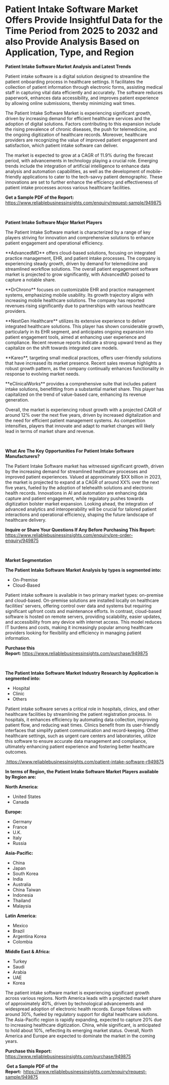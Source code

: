 <p><h1>Patient Intake Software Market Offers Provide Insightful Data for the Time Period from 2025 to 2032 and also Provide Analysis Based on Application, Type, and Region</h1></p><p><strong>Patient Intake Software Market Analysis and Latest Trends</strong></p>
<p><p>Patient intake software is a digital solution designed to streamline the patient onboarding process in healthcare settings. It facilitates the collection of patient information through electronic forms, assisting medical staff in capturing vital data efficiently and accurately. The software reduces paperwork, enhances data accessibility, and improves patient experience by allowing online submissions, thereby minimizing wait times.</p><p>The Patient Intake Software Market is experiencing significant growth, driven by increasing demand for efficient healthcare services and the adoption of digital solutions. Factors contributing to this expansion include the rising prevalence of chronic diseases, the push for telemedicine, and the ongoing digitization of healthcare records. Moreover, healthcare providers are recognizing the value of improved patient engagement and satisfaction, which patient intake software can deliver.</p><p>The market is expected to grow at a CAGR of 11.9% during the forecast period, with advancements in technology playing a crucial role. Emerging trends include the integration of artificial intelligence to enhance data analysis and automation capabilities, as well as the development of mobile-friendly applications to cater to the tech-savvy patient demographic. These innovations are set to further enhance the efficiency and effectiveness of patient intake processes across various healthcare facilities.</p></p>
<p><strong>Get a Sample PDF of the Report:&nbsp;</strong> <a href="https://www.reliablebusinessinsights.com/enquiry/request-sample/949875?utm_campaign=2733&utm_medium=2&utm_source=Github&utm_content=ia&utm_term=16042025&utm_id=patient-intake-software">https://www.reliablebusinessinsights.com/enquiry/request-sample/949875</a></p>
<p>&nbsp;</p>
<p><strong>Patient Intake Software Major Market Players</strong></p>
<p><p>The Patient Intake Software market is characterized by a range of key players striving for innovation and comprehensive solutions to enhance patient engagement and operational efficiency. </p><p>**AdvancedMD** offers cloud-based solutions, focusing on integrated practice management, EHR, and patient intake processes. The company is experiencing steady growth, driven by demand for telemedicine and streamlined workflow solutions. The overall patient engagement software market is projected to grow significantly, with AdvancedMD poised to capture a notable share.</p><p>**DrChrono** focuses on customizable EHR and practice management systems, emphasizing mobile usability. Its growth trajectory aligns with increasing mobile healthcare solutions. The company has reported revenues rising significantly due to partnerships with various healthcare providers.</p><p>**NextGen Healthcare** utilizes its extensive experience to deliver integrated healthcare solutions. This player has shown considerable growth, particularly in its EHR segment, and anticipates ongoing expansion into patient engagement tools, aimed at enhancing user experience and compliance. Recent revenue reports indicate a strong upward trend as they capitalize on the shift towards integrated care models.</p><p>**Kareo**, targeting small medical practices, offers user-friendly solutions that have increased its market presence. Recent sales revenue highlights a robust growth pattern, as the company continually enhances functionality in response to evolving market needs.</p><p>**eClinicalWorks** provides a comprehensive suite that includes patient intake solutions, benefitting from a substantial market share. This player has capitalized on the trend of value-based care, enhancing its revenue generation.</p><p>Overall, the market is experiencing robust growth with a projected CAGR of around 12% over the next five years, driven by increased digitalization and the need for efficient patient management systems. As competition intensifies, players that innovate and adapt to market changes will likely lead in terms of market share and revenue.</p></p>
<p>&nbsp;</p>
<p><strong>What Are The Key Opportunities For Patient Intake Software Manufacturers?</strong></p>
<p><p>The Patient Intake Software market has witnessed significant growth, driven by the increasing demand for streamlined healthcare processes and improved patient experiences. Valued at approximately $XX billion in 2023, the market is projected to expand at a CAGR of around XX% over the next five years, fueled by the adoption of telehealth solutions and electronic health records. Innovations in AI and automation are enhancing data capture and patient engagement, while regulatory pushes towards digitization bolster market expansion. Looking ahead, the integration of advanced analytics and interoperability will be crucial for tailored patient interactions and operational efficiency, shaping the future landscape of healthcare delivery.</p></p>
<p><strong>Inquire or Share Your Questions If Any Before Purchasing This Report:</strong> <a href="https://www.reliablebusinessinsights.com/enquiry/pre-order-enquiry/949875?utm_campaign=2733&utm_medium=2&utm_source=Github&utm_content=ia&utm_term=16042025&utm_id=patient-intake-software">https://www.reliablebusinessinsights.com/enquiry/pre-order-enquiry/949875</a></p>
<p>&nbsp;</p>
<p><strong>Market Segmentation</strong></p>
<p><strong>The Patient Intake Software Market Analysis by types is segmented into:</strong></p>
<p><ul><li>On-Premise</li><li>Cloud-Based</li></ul></p>
<p><p>Patient intake software is available in two primary market types: on-premise and cloud-based. On-premise solutions are installed locally on healthcare facilities' servers, offering control over data and systems but requiring significant upfront costs and maintenance efforts. In contrast, cloud-based software is hosted on remote servers, providing scalability, easier updates, and accessibility from any device with internet access. This model reduces IT burdens and costs, making it increasingly popular among healthcare providers looking for flexibility and efficiency in managing patient information.</p></p>
<p><strong>Purchase this Report:&nbsp;</strong><a href="https://www.reliablebusinessinsights.com/purchase/949875?utm_campaign=2733&utm_medium=2&utm_source=Github&utm_content=ia&utm_term=16042025&utm_id=patient-intake-software">https://www.reliablebusinessinsights.com/purchase/949875</a></p>
<p>&nbsp;</p>
<p><strong>The Patient Intake Software Market Industry Research by Application is segmented into:</strong></p>
<p><ul><li>Hospital</li><li>Clinic</li><li>Others</li></ul></p>
<p><p>Patient intake software serves a critical role in hospitals, clinics, and other healthcare facilities by streamlining the patient registration process. In hospitals, it enhances efficiency by automating data collection, improving patient flow, and reducing wait times. Clinics benefit from its user-friendly interfaces that simplify patient communication and record-keeping. Other healthcare settings, such as urgent care centers and laboratories, utilize this software to ensure accurate data management and compliance, ultimately enhancing patient experience and fostering better healthcare outcomes.</p></p>
<p><a href="https://www.reliablebusinessinsights.com/patient-intake-software-r949875?utm_campaign=2733&utm_medium=2&utm_source=Github&utm_content=ia&utm_term=16042025&utm_id=patient-intake-software">&nbsp;https://www.reliablebusinessinsights.com/patient-intake-software-r949875</a></p>
<p><strong>In terms of Region, the Patient Intake Software Market Players available by Region are:</strong></p>
<p>
    <p> <strong> North America: </strong>
        <ul>
            <li>United States</li>
            <li>Canada</li>
        </ul>
        </p> 
    <p> <strong> Europe: </strong>
        <ul>
            <li>Germany</li>
            <li>France</li>
            <li>U.K.</li>
            <li>Italy</li>
            <li>Russia</li>
        </ul>
        </p> 
    <p> <strong> Asia-Pacific: </strong>
        <ul>
            <li>China</li>
            <li>Japan</li>
            <li>South Korea</li>
            <li>India</li>
            <li>Australia</li>
            <li>China Taiwan</li>
            <li>Indonesia</li>
            <li>Thailand</li>
            <li>Malaysia</li>
        </ul>
        </p> 
    <p> <strong> Latin America: </strong>
        <ul>
            <li>Mexico</li>
            <li>Brazil</li>
            <li>Argentina Korea</li>
            <li>Colombia</li>
        </ul>
        </p> 
    <p> <strong> Middle East & Africa: </strong>
        <ul>
            <li>Turkey</li>
            <li>Saudi</li>
            <li>Arabia</li>
            <li>UAE</li>
            <li>Korea</li>
        </ul>
    </p>
    </p>
<p><p>The patient intake software market is experiencing significant growth across various regions. North America leads with a projected market share of approximately 40%, driven by technological advancements and widespread adoption of electronic health records. Europe follows with around 30%, fueled by regulatory support for digital healthcare solutions. The Asia-Pacific region is rapidly expanding, expected to capture 20% due to increasing healthcare digitization. China, while significant, is anticipated to hold about 10%, reflecting its emerging market status. Overall, North America and Europe are expected to dominate the market in the coming years.</p></p>
<p><strong>Purchase this Report: </strong><a href="https://www.reliablebusinessinsights.com/purchase/949875?utm_campaign=2733&utm_medium=2&utm_source=Github&utm_content=ia&utm_term=16042025&utm_id=patient-intake-software">https://www.reliablebusinessinsights.com/purchase/949875</a></p>
<p>&nbsp;<strong>Get a Sample PDF of the Report:&nbsp;&nbsp;</strong><a href="https://www.reliablebusinessinsights.com/enquiry/request-sample/949875?utm_campaign=2733&utm_medium=2&utm_source=Github&utm_content=ia&utm_term=16042025&utm_id=patient-intake-software">https://www.reliablebusinessinsights.com/enquiry/request-sample/949875</a></p>
<p><strong></strong></p>
<p><p></p><p></p><p></p></p>